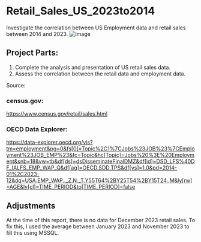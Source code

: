 # Retail_Sales_US_2023to2014
Investigate the correlation between US Employment data and retail sales between 2014 and 2023.
![image](https://github.com/osoisi/Retail_Sales_US_2023to2014/assets/42849017/6f1c597c-8858-456a-a4ff-5741541e8c18)

## Project Parts:
1. Complete the analysis and presentation of US retail sales data.
2. Assess the correlation between the retail data and employment data.

Source: 
### census.gov: 
https://www.census.gov/retail/sales.html

### OECD Data Explorer: 
https://data-explorer.oecd.org/vis?tm=employment&pg=0&fs[0]=Topic%2C1%7CJobs%23JOB%23%7CEmployment%23JOB_EMP%23&fc=Topic&hc[Topic]=Jobs%20%3E%20Employment&snb=18&vw=tb&df[ds]=dsDisseminateFinalDMZ&df[id]=DSD_LFS%40DF_IALFS_EMP_WAP_Q&df[ag]=OECD.SDD.TPS&df[vs]=1.0&pd=2014-01%2C2023-12&dq=USA.EMP_WAP.._Z.N._T.Y55T64%2BY25T54%2BY15T24..M&ly[rw]=AGE&ly[cl]=TIME_PERIOD&to[TIME_PERIOD]=false 


## Adjustments
At the time of this report, there is no data for December 2023 retail sales. To fix this, I used the average between January 2023 and November 2023 to fill this using MSSQL. 

